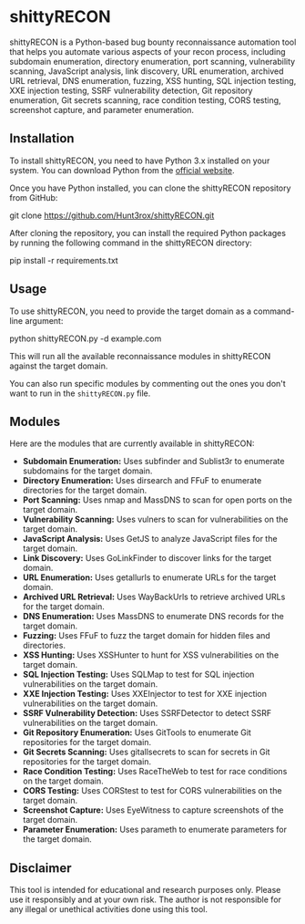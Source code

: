 # shittyRECON

shittyRECON is a Python-based bug bounty reconnaissance automation tool that helps you automate various aspects of your recon process, including subdomain enumeration, directory enumeration, port scanning, vulnerability scanning, JavaScript analysis, link discovery, URL enumeration, archived URL retrieval, DNS enumeration, fuzzing, XSS hunting, SQL injection testing, XXE injection testing, SSRF vulnerability detection, Git repository enumeration, Git secrets scanning, race condition testing, CORS testing, screenshot capture, and parameter enumeration.

## Installation

To install shittyRECON, you need to have Python 3.x installed on your system. You can download Python from the [official website](https://www.python.org/downloads/).

Once you have Python installed, you can clone the shittyRECON repository from GitHub:

git clone https://github.com/Hunt3rox/shittyRECON.git


After cloning the repository, you can install the required Python packages by running the following command in the shittyRECON directory:

pip install -r requirements.txt


## Usage

To use shittyRECON, you need to provide the target domain as a command-line argument:

python shittyRECON.py -d example.com


This will run all the available reconnaissance modules in shittyRECON against the target domain.

You can also run specific modules by commenting out the ones you don't want to run in the `shittyRECON.py` file.

## Modules

Here are the modules that are currently available in shittyRECON:

- **Subdomain Enumeration:** Uses subfinder and Sublist3r to enumerate subdomains for the target domain.
- **Directory Enumeration:** Uses dirsearch and FFuF to enumerate directories for the target domain.
- **Port Scanning:** Uses nmap and MassDNS to scan for open ports on the target domain.
- **Vulnerability Scanning:** Uses vulners to scan for vulnerabilities on the target domain.
- **JavaScript Analysis:** Uses GetJS to analyze JavaScript files for the target domain.
- **Link Discovery:** Uses GoLinkFinder to discover links for the target domain.
- **URL Enumeration:** Uses getallurls to enumerate URLs for the target domain.
- **Archived URL Retrieval:** Uses WayBackUrls to retrieve archived URLs for the target domain.
- **DNS Enumeration:** Uses MassDNS to enumerate DNS records for the target domain.
- **Fuzzing:** Uses FFuF to fuzz the target domain for hidden files and directories.
- **XSS Hunting:** Uses XSSHunter to hunt for XSS vulnerabilities on the target domain.
- **SQL Injection Testing:** Uses SQLMap to test for SQL injection vulnerabilities on the target domain.
- **XXE Injection Testing:** Uses XXEInjector to test for XXE injection vulnerabilities on the target domain.
- **SSRF Vulnerability Detection:** Uses SSRFDetector to detect SSRF vulnerabilities on the target domain.
- **Git Repository Enumeration:** Uses GitTools to enumerate Git repositories for the target domain.
- **Git Secrets Scanning:** Uses gitallsecrets to scan for secrets in Git repositories for the target domain.
- **Race Condition Testing:** Uses RaceTheWeb to test for race conditions on the target domain.
- **CORS Testing:** Uses CORStest to test for CORS vulnerabilities on the target domain.
- **Screenshot Capture:** Uses EyeWitness to capture screenshots of the target domain.
- **Parameter Enumeration:** Uses parameth to enumerate parameters for the target domain.

## Disclaimer

This tool is intended for educational and research purposes only. Please use it responsibly and at your own risk. The author is not responsible for any illegal or unethical activities done using this tool.
